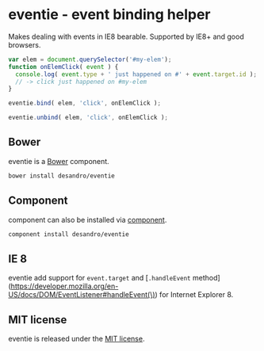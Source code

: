 # eventie - event binding helper

Makes dealing with events in IE8 bearable. Supported by IE8+ and good browsers.

``` js
var elem = document.querySelector('#my-elem');
function onElemClick( event ) {
  console.log( event.type + ' just happened on #' + event.target.id );
  // -> click just happened on #my-elem
}

eventie.bind( elem, 'click', onElemClick );

eventie.unbind( elem, 'click', onElemClick );
```

## Bower

eventie is a [Bower](http://bower.io) component.

``` bash
bower install desandro/eventie
```

## Component

component can also be installed via [component](http://github.com/component/component).

``` bash
component install desandro/eventie
```

## IE 8

eventie add support for `event.target` and [`.handleEvent` method](https://developer.mozilla.org/en-US/docs/DOM/EventListener#handleEvent(\)) for Internet Explorer 8.

## MIT license

eventie is released under the [MIT license](http://desandro.mit-license.org).
